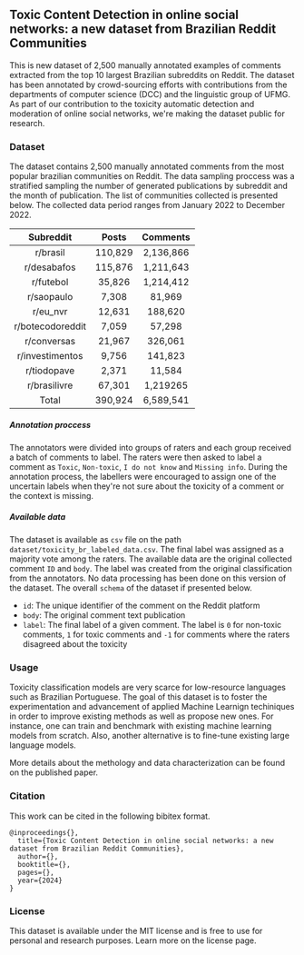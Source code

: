 ## **Toxic Content Detection in online social networks: a new dataset from Brazilian Reddit Communities**

This is new dataset of 2,500 manually annotated examples of comments extracted from the top 10 largest Brazilian subreddits on Reddit. The dataset has been annotated by crowd-sourcing efforts with contributions from the departments of computer science (DCC) and the linguistic group of UFMG. As part of our contribution to the toxicity automatic detection and moderation of online social networks, we're making the dataset public for research.

### Dataset

The dataset contains 2,500 manually annotated comments from the most popular brazilian communities on Reddit. The data sampling proccess was a stratified sampling the number of generated publications by subreddit and the month of publication. The list of communities collected is presented below. The collected data period ranges from January 2022 to December 2022.

|   **Subreddit**  	| **Posts** 	| **Comments** 	|
|:----------------:	|:---------:	|:------------:	|
|     r/brasil     	|   110,829 	|   2,136,866  	|
|    r/desabafos   	|   115,876 	|   1,211,643  	|
|     r/futebol    	|    35,826 	|   1,214,412  	|
|    r/saopaulo    	|     7,308 	|      81,969  	|
|     r/eu\_nvr    	|    12,631 	|     188,620  	|
| r/botecodoreddit 	|     7,059 	|      57,298  	|
|    r/conversas   	|    21,967 	|     326,061  	|
|  r/investimentos 	|     9,756 	|     141,823  	|
|    r/tiodopave   	|     2,371 	|      11,584  	|
|   r/brasilivre   	|    67,301 	|    1,219265  	|
|       Total      	|   390,924 	|    6,589,541 	|


##### Annotation proccess

The annotators were divided into groups of raters and each group received a batch of comments to label. The raters were then asked to label a comment as `Toxic`, `Non-toxic`, `I do not know` and `Missing info`. During the annotation process, the labellers were encouraged to assign one of the uncertain labels when they're not sure about the toxicity of a comment or the context is missing. 

##### Available data
The dataset is available as `csv` file on the path `dataset/toxicity_br_labeled_data.csv`. The final label was assigned as a majority vote among the raters. The available data are the original collected comment `ID` and `body`. The label was created from the original classification from the annotators. No data processing has been done on this version of the dataset. The overall `schema` of the dataset if presented below.

- `id`: The unique identifier of the comment on the Reddit platform
- `body`: The original comment text publication
- `label`: The final label of a given comment. The label is `0` for non-toxic comments, `1` for toxic comments and `-1` for comments where the raters disagreed about the toxicity

### Usage
Toxicity classification models are very scarce for low-resource languages such as Brazilian Portuguese. The goal of this dataset is to foster the experimentation and advancement of applied Machine Learnign techiniques in order to improve existing methods as well as propose new ones. For instance, one can train and benchmark with existing machine learning models from scratch. Also, another alternative is to fine-tune existing large language models.

More details about the methology and data characterization can be found on the published paper.

### Citation
This work can be cited in the following bibitex format.


```bibitex
@inproceedings{},
  title={Toxic Content Detection in online social networks: a new dataset from Brazilian Reddit Communities},
  author={},
  booktitle={},
  pages={},
  year={2024}
}
```

### License
This dataset is available under the MIT license and is free to use for personal and research purposes. Learn more on the license page.
